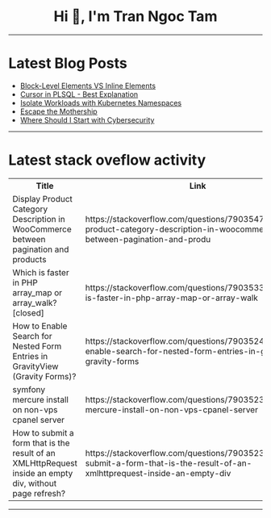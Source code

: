 <h1 align="center">Hi 👋, I'm Tran Ngoc Tam</h1>

---

# Latest Blog Posts 
<!-- BLOG-POST-LIST:START -->
- [Block-Level Elements VS Inline Elements](https://dev.to/sudhanshu_developer/block-level-elements-vs-inline-elements-4noj)
- [Cursor in PLSQL - Best Explanation](https://dev.to/mrcaption49/cursor-in-plsql-best-explanation-413l)
- [Isolate Workloads with Kubernetes Namespaces](https://dev.to/labex/isolate-workloads-with-kubernetes-namespaces-25g8)
- [Escape the Mothership](https://dev.to/decoders_lord/escape-the-mothership-2cd4)
- [Where Should I Start with Cybersecurity](https://dev.to/carrie_luo1/safeline-waf-best-anti-bot-tool-ever-1661)
<!-- BLOG-POST-LIST:END -->

---

# Latest stack oveflow activity
<table>
  <tr><th>Title</th><th>Link</th></tr>
  <!-- STACKOVERFLOW:START --><tr><td>Display Product Category Description in WooCommerce between pagination and products</td><td>https://stackoverflow.com/questions/79035479/display-product-category-description-in-woocommerce-between-pagination-and-produ</td></tr><tr><td>Which is faster in PHP array_map or array_walk? [closed]</td><td>https://stackoverflow.com/questions/79035338/which-is-faster-in-php-array-map-or-array-walk</td></tr><tr><td>How to Enable Search for Nested Form Entries in GravityView &lpar;Gravity Forms&rpar;?</td><td>https://stackoverflow.com/questions/79035249/how-to-enable-search-for-nested-form-entries-in-gravityview-gravity-forms</td></tr><tr><td>symfony mercure install on non-vps cpanel server</td><td>https://stackoverflow.com/questions/79035238/symfony-mercure-install-on-non-vps-cpanel-server</td></tr><tr><td>How to submit a form that is the result of an XMLHttpRequest inside an empty div, without page refresh?</td><td>https://stackoverflow.com/questions/79035236/how-to-submit-a-form-that-is-the-result-of-an-xmlhttprequest-inside-an-empty-div</td></tr><!-- STACKOVERFLOW:END -->
</table>

---


